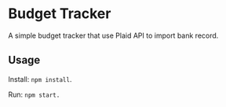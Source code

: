 # Budget Tracker

A simple budget tracker that use Plaid API to import bank record.

## Usage

Install: `npm install`.

Run: `npm start.`

